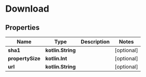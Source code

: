
# Download

## Properties
| Name | Type | Description | Notes |
| ------------ | ------------- | ------------- | ------------- |
| **sha1** | **kotlin.String** |  |  [optional] |
| **propertySize** | **kotlin.Int** |  |  [optional] |
| **url** | **kotlin.String** |  |  [optional] |




